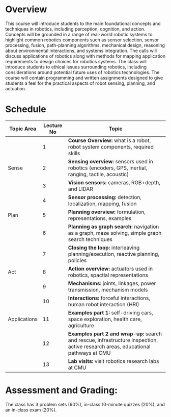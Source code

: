---
---

# Overview
This course will introduce students to the main foundational concepts and techniques in robotics, including perception, cognition, and action.
Concepts will be grounded in a range of real-world robotic systems to highlight common robotics components such as sensor selection, sensor processing, fusion, path-planning algorithms, mechanical design, reasoning about environmental interactions, and systems integration. The calls will discuss applications of robotics along with methods for mapping application requirements to design choices for robotics systems. The class will introduce students to ethical issues surrounding robotics, including considerations around potential future uses of robotics technologies. The course will contain programming and written assignments designed to give students a feel for the practical aspects of robot sensing, planning, and actuation.

# Schedule

| Topic Area | Lecture No | Topic |
| ---------- | ---------- | ----- |
|       |  1 | **Course Overview:** what is a robot, robot system components, required skills |
| Sense |  2 | **Sensing overview:** sensors used in robotics (encoders, GPS, inertial, ranging, tactile, acoustic) |
|       |  3 | **Vision sensors:** cameras, RGB+depth, and LIDAR |
|       |  4 | **Sensor processing:** detection, localization, mapping, fusion |
| Plan  |  5 | **Planning overview:** formulation, representations, examples |
|       |  6 | **Planning as graph search:** navigation as a graph, maze solving, simple graph search techniques |
|       |  7 | **Closing the loop:** interleaving planning/execution, reactive planning, policies |
| Act   |  8 | **Action overview:** actuators used in robotics, spactial representations |
|       |  9 | **Mechanisms:** joints, linkages, power transmission, mechanism models |
|       | 10 | **Interactions:** forceful interactions, human robot interaction (HRI) |
| Applications | 11 | **Examples part 1:** self-driving cars, space exploration, health care, agriculture |
|              | 12 | **Examples part 2 and wrap-up:** search and rescue, infrastructure inspection, active research areas, educational pathways at CMU |
|              | 13 | **Lab visits:** visit robotics research labs at CMU |

# Assessment and Grading:

The class has 3 problem sets (60%), in-class 10-minute quizzes (20%), and an in-class exam (20%).
